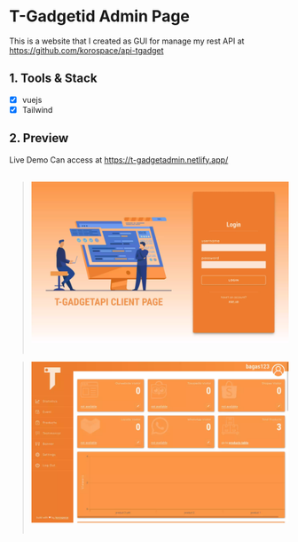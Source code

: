 # T-Gadgetid Admin Page
This is a website that I created as GUI for manage my rest API at  https://github.com/korospace/api-tgadget

## 1. Tools & Stack
- [x] vuejs
- [x] Tailwind

## 2. Preview
Live Demo Can access at <a href="https://t-gadgetadmin.netlify.app/">https://t-gadgetadmin.netlify.app/</a> <br><br>

> <img src="src/assets/screenshoot/desktop2.webp" width="860px" /><br><br>

> <img src="src/assets/screenshoot/desktop1.webp" width="860px" /><br><br>
